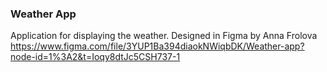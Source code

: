 
### Weather App
Application for displaying the weather.
Designed in Figma 
by Anna Frolova
https://www.figma.com/file/3YUP1Ba394diaokNWiqbDK/Weather-app?node-id=1%3A2&t=Ioqy8dtJc5CSH737-1
